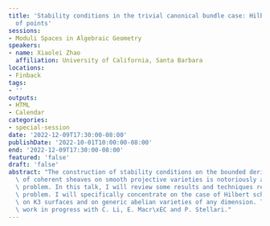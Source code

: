 ```yaml
---
title: 'Stability conditions in the trivial canonical bundle case: Hilbert schemes
  of points'
sessions:
- Moduli Spaces in Algebraic Geometry
speakers:
- name: Xiaolei Zhao
  affiliation: University of California, Santa Barbara
locations:
- Finback
tags:
- ''
outputs:
- HTML
- Calendar
categories:
- special-session
date: '2022-12-09T17:30:00-08:00'
publishDate: '2022-10-01T10:00:00-08:00'
end: '2022-12-09T17:30:00-08:00'
featured: 'false'
draft: 'false'
abstract: "The construction of stability conditions on the bounded derived category\
  \ of coherent sheaves on smooth projective varieties is notoriously a difficult\
  \ problem. In this talk, I will review some results and techniques related to this\
  \ problem. I will specifically concentrate on the case of Hilbert schemes of points\
  \ on K3 surfaces and on generic abelian varieties of any dimension. This is joint\
  \ work in progress with C. Li, E. Macr\xEC and P. Stellari."
---
```

